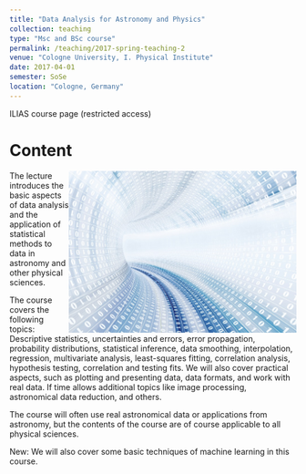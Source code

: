 ```yaml
---
title: "Data Analysis for Astronomy and Physics"
collection: teaching
type: "Msc and BSc course"
permalink: /teaching/2017-spring-teaching-2
venue: "Cologne University, I. Physical Institute"
date: 2017-04-01
semester: SoSe
location: "Cologne, Germany"
---
```


[<i class="fas fa-link"></i>](https://www.ilias.uni-koeln.de/ilias/goto_uk_crs_2109652.html) ILIAS course page (restricted access)

# Content

<img style="float: right;" src="/images/Data-Large_edit_small.jpg" width="400">
The lecture introduces the basic aspects of data analysis and the application of statistical methods to data in astronomy and other physical sciences.

The course covers the following topics:
Descriptive statistics, uncertainties and errors, error propagation, probability distributions, statistical inference, data smoothing, interpolation, regression, multivariate analysis, least-squares fitting, correlation analysis, hypothesis testing, correlation and testing fits. We will also cover practical aspects, such as plotting and presenting data, data formats, and work with real data. If time allows additional topics like image processing, astronomical data reduction, and others.

The course will often use real astronomical data or applications from astronomy, but the contents of the course are of course applicable to all physical sciences.

New: We will also cover some basic techniques of machine learning in this course.
